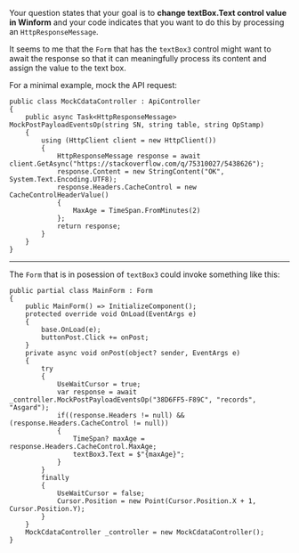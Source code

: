 Your question states that your goal is to **change textBox.Text control value in Winform** and your code indicates that you want to do this by processing an `HttpResponseMessage`. 

It seems to me that the `Form` that has the `textBox3` control might want to await the response so that it can meaningfully process its content and assign the value to the text box.

For a minimal example, mock the API request:

    public class MockCdataController : ApiController
    {
        public async Task<HttpResponseMessage> MockPostPayloadEventsOp(string SN, string table, string OpStamp)
        {
            using (HttpClient client = new HttpClient())
            {
                HttpResponseMessage response = await client.GetAsync("https://stackoverflow.com/q/75310027/5438626"); 
                response.Content = new StringContent("OK", System.Text.Encoding.UTF8);
                response.Headers.CacheControl = new CacheControlHeaderValue()
                {
                    MaxAge = TimeSpan.FromMinutes(2)
                };
                return response;
            }
        }
    }

***
The `Form` that is in posession of `textBox3` could invoke something like this:


    public partial class MainForm : Form
    {
        public MainForm() => InitializeComponent();
        protected override void OnLoad(EventArgs e)
        {
            base.OnLoad(e);
            buttonPost.Click += onPost;
        }
        private async void onPost(object? sender, EventArgs e)
        {
            try
            {
                UseWaitCursor = true;
                var response = await _controller.MockPostPayloadEventsOp("38D6FF5-F89C", "records", "Asgard");
                if((response.Headers != null) && (response.Headers.CacheControl != null))
                {
                    TimeSpan? maxAge = response.Headers.CacheControl.MaxAge;
                    textBox3.Text = $"{maxAge}";
                }  
            }
            finally
            {
                UseWaitCursor = false;
                Cursor.Position = new Point(Cursor.Position.X + 1, Cursor.Position.Y);
            }
        }
        MockCdataController _controller = new MockCdataController();
    }